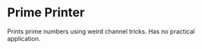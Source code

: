 Prime Printer
=============

Prints prime numbers using weird channel tricks. Has no practical application.
